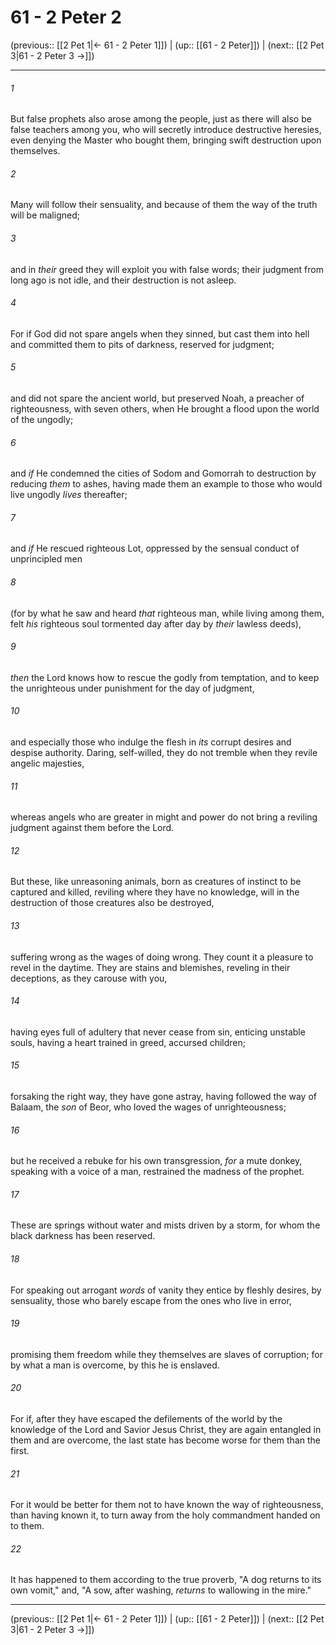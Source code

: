 # 61 - 2 Peter 2

(previous:: [[2 Pet 1|← 61 - 2 Peter 1]]) | (up:: [[61 - 2 Peter]]) | (next:: [[2 Pet 3|61 - 2 Peter 3 →]])

***


###### 1 
But false prophets also arose among the people, just as there will also be false teachers among you, who will secretly introduce destructive heresies, even denying the Master who bought them, bringing swift destruction upon themselves. 

###### 2 
Many will follow their sensuality, and because of them the way of the truth will be maligned; 

###### 3 
and in _their_ greed they will exploit you with false words; their judgment from long ago is not idle, and their destruction is not asleep. 

###### 4 
For if God did not spare angels when they sinned, but cast them into hell and committed them to pits of darkness, reserved for judgment; 

###### 5 
and did not spare the ancient world, but preserved Noah, a preacher of righteousness, with seven others, when He brought a flood upon the world of the ungodly; 

###### 6 
and _if_ He condemned the cities of Sodom and Gomorrah to destruction by reducing _them_ to ashes, having made them an example to those who would live ungodly _lives_ thereafter; 

###### 7 
and _if_ He rescued righteous Lot, oppressed by the sensual conduct of unprincipled men 

###### 8 
(for by what he saw and heard _that_ righteous man, while living among them, felt _his_ righteous soul tormented day after day by _their_ lawless deeds), 

###### 9 
_then_ the Lord knows how to rescue the godly from temptation, and to keep the unrighteous under punishment for the day of judgment, 

###### 10 
and especially those who indulge the flesh in _its_ corrupt desires and despise authority. Daring, self-willed, they do not tremble when they revile angelic majesties, 

###### 11 
whereas angels who are greater in might and power do not bring a reviling judgment against them before the Lord. 

###### 12 
But these, like unreasoning animals, born as creatures of instinct to be captured and killed, reviling where they have no knowledge, will in the destruction of those creatures also be destroyed, 

###### 13 
suffering wrong as the wages of doing wrong. They count it a pleasure to revel in the daytime. They are stains and blemishes, reveling in their deceptions, as they carouse with you, 

###### 14 
having eyes full of adultery that never cease from sin, enticing unstable souls, having a heart trained in greed, accursed children; 

###### 15 
forsaking the right way, they have gone astray, having followed the way of Balaam, the _son_ of Beor, who loved the wages of unrighteousness; 

###### 16 
but he received a rebuke for his own transgression, _for_ a mute donkey, speaking with a voice of a man, restrained the madness of the prophet. 

###### 17 
These are springs without water and mists driven by a storm, for whom the black darkness has been reserved. 

###### 18 
For speaking out arrogant _words_ of vanity they entice by fleshly desires, by sensuality, those who barely escape from the ones who live in error, 

###### 19 
promising them freedom while they themselves are slaves of corruption; for by what a man is overcome, by this he is enslaved. 

###### 20 
For if, after they have escaped the defilements of the world by the knowledge of the Lord and Savior Jesus Christ, they are again entangled in them and are overcome, the last state has become worse for them than the first. 

###### 21 
For it would be better for them not to have known the way of righteousness, than having known it, to turn away from the holy commandment handed on to them. 

###### 22 
It has happened to them according to the true proverb, "A dog returns to its own vomit," and, "A sow, after washing, _returns_ to wallowing in the mire."

***

(previous:: [[2 Pet 1|← 61 - 2 Peter 1]]) | (up:: [[61 - 2 Peter]]) | (next:: [[2 Pet 3|61 - 2 Peter 3 →]])
